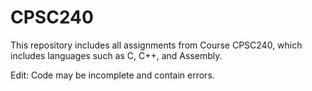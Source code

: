 # CPSC240

This repository includes all assignments from Course CPSC240, which includes languages such as C, C++, and Assembly.

Edit: Code may be incomplete and contain errors.
